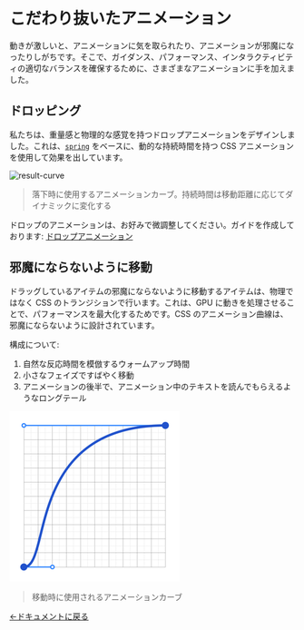 # こだわり抜いたアニメーション

動きが激しいと、アニメーションに気を取られたり、アニメーションが邪魔になったりしがちです。そこで、ガイダンス、パフォーマンス、インタラクティビティの適切なバランスを確保するために、さまざまなアニメーションに手を加えました。

## ドロッピング

私たちは、重量感と物理的な感覚を持つドロップアニメーションをデザインしました。これは、[`spring`](https://developer.android.com/guide/topics/graphics/spring-animation) をベースに、動的な持続時間を持つ CSS アニメーションを使用して効果を出しています。

![result-curve](https://user-images.githubusercontent.com/2182637/48235467-1ce34200-e412-11e8-8c69-2060a0c2f61a.png)

> 落下時に使用するアニメーションカーブ。持続時間は移動距離に応じてダイナミックに変化する

ドロップのアニメーションは、お好みで微調整してください。ガイドを作成しております: [ドロップアニメーション](/docs/guides/drop-animation.md)

## 邪魔にならないように移動

ドラッグしているアイテムの邪魔にならないように移動するアイテムは、物理ではなく CSS のトランジションで行います。これは、GPU に動きを処理させることで、パフォーマンスを最大化するためです。CSS のアニメーション曲線は、邪魔にならないように設計されています。

構成について:

1.  自然な反応時間を模倣するウォームアップ時間
2.  小さなフェイズですばやく移動
3.  アニメーションの後半で、アニメーション中のテキストを読んでもらえるようなロングテール

![animation curve](https://raw.githubusercontent.com/alexreardon/files/master/resources/dnd-ease-in-out-small.png?raw=true)

> 移動時に使用されるアニメーションカーブ

[←ドキュメントに戻る](/README.md#documentation-)
